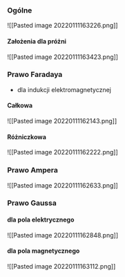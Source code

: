 ### Ogólne
![[Pasted image 20220111163226.png]]

#### Założenia dla próżni
![[Pasted image 20220111163423.png]]

### Prawo Faradaya
- dla indukcji elektromagnetycznej

#### Całkowa
![[Pasted image 20220111162143.png]]

#### Różniczkowa
![[Pasted image 20220111162222.png]]

### Prawo Ampera
![[Pasted image 20220111162633.png]]

### Prawo Gaussa
#### dla pola elektrycznego

![[Pasted image 20220111162848.png]]

#### dla pola magnetycznego
![[Pasted image 20220111163112.png]]